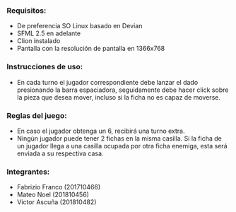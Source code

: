 ### Requisitos:
- De preferencia SO Linux basado en Devian
- SFML 2.5 en adelante
- Clion instalado
- Pantalla con la resolución de pantalla en 1366x768
    
### Instrucciones de uso:
- En cada turno el jugador correspondiente debe lanzar el dado presionando la barra espaciadora, seguidamente debe hacer click sobre la pieza que desea mover, incluso si la ficha no es capaz de moverse.

### Reglas del juego:
- En caso el jugador obtenga un 6, recibirá una turno extra.
- Ningún jugador puede tener 2 fichas en la misma casilla. Si la ficha de un jugador llega a una casilla ocupada por otra ficha enemiga, esta será enviada a su respectiva casa.
    
### Integrantes:
- Fabrizio Franco (201710466)
- Mateo Noel (201810456)
- Victor Ascuña (201810482)
    
    
